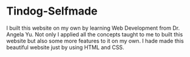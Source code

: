 # Tindog-Selfmade
I built this website on my own by learning Web Development from Dr. Angela Yu. Not only I applied all the concepts taught to me to built this website but also some more features  to it on my own. I hade made this beautiful website just by using HTML and CSS.
